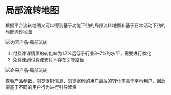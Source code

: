 # 局部流转地图

根据平台流转地图又可以得到基于功能下钻的局部流转地图和基于日常活动下钻的局部流传地图

![内容产品·局部流转](https://gitee.com/sanjinfat/tupian/raw/master/img/%E5%9B%BE5.png)

1. 付费课详情页的转化率为1.7%远低于行业3\~7%的水平，需要进行优化
2. 免费课到付费课支付不存在引导路径

![企采产品·局部流转](https://gitee.com/sanjinfat/tupian/raw/master/img/%E5%9B%BE9.png)

查看产品参数、浏览促销信息、浏览案例的用户最后的转化率高于平均用户，因此要基于不同的用户行为进行引导留资
